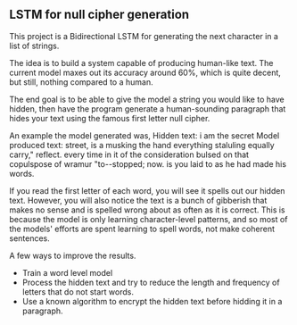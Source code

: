 <h2>LSTM for null cipher generation</h2>
This project is a Bidirectional LSTM for generating the next character in a list of strings. 

The idea is to build a system capable of producing human-like text. 
The current model maxes out its accuracy around 60%, which is quite decent, but still, nothing compared to a human.

The end goal is to be able to give the model a string you would like to have hidden, then have the program generate a human-sounding paragraph that 
hides your text using the famous first letter null cipher.

An example the model generated was,
Hidden text: i am the secret
Model produced text: street,  is  a  musking  the  hand  everything  staluling  equally  carry,"  reflect.  every  time in it of the 
consideration bulsed on that copulspose of wramur "to--stopped; now. is you laid to as he had made his words.

If you read the first letter of each word, you will see it spells out our hidden text. However, you will also notice the text is a bunch of gibberish that makes
no sense and is spelled wrong about as often as it is correct.
This is because the model is only learning character-level patterns, and so most of the models' efforts are spent learning to spell words, not make coherent sentences.

A few ways to improve the results.

- Train a word level model
- Process the hidden text and try to reduce the length and frequency of letters that do not start words. 
- Use a known algorithm to encrypt the hidden text before hidding it in a paragraph.
